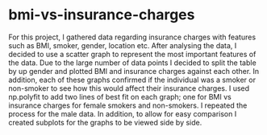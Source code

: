 # bmi-vs-insurance-charges
For this project, I gathered data regarding insurance charges with features such as BMI, smoker, gender, location etc. 
After analysing the data, I decided to use a scatter graph to represent the most important features of the data. 
Due to the large number of data points I decided to split the table by up gender and plotted BMI and insurance charges against each other. 
In addition, each of these graphs confirmed if the individual was a smoker or non-smoker to see how this would affect their insurance charges. 
I used np.polyfit to add two lines of best fit on each graph; one for BMI vs insurance charges for female smokers and non-smokers. I repeated the process for the male data. 
In addition, to allow for easy comparison I created subplots for the graphs to be viewed side by side.
